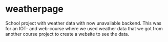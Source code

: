 # weatherpage
School project with weather data with now unavailable backend. This was for an IOT- and web-course where we used weather data that we got from another course project to create a website to see the data.
